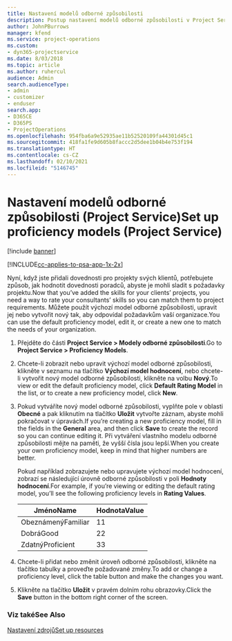 ```yaml
---
title: Nastavení modelů odborné způsobilosti
description: Postup nastavení modelů odborné způsobilosti v Project Service
author: JohnPBurrows
manager: kfend
ms.service: project-operations
ms.custom:
- dyn365-projectservice
ms.date: 8/03/2018
ms.topic: article
ms.author: ruhercul
audience: Admin
search.audienceType:
- admin
- customizer
- enduser
search.app:
- D365CE
- D365PS
- ProjectOperations
ms.openlocfilehash: 954fba6a9e52935ae11b52520109fa44301d45c1
ms.sourcegitcommit: 418fa1fe9d605b8faccc2d5dee1b04b4e753f194
ms.translationtype: HT
ms.contentlocale: cs-CZ
ms.lasthandoff: 02/10/2021
ms.locfileid: "5146745"
---
```

# <a name="set-up-proficiency-models-project-service"></a><span data-ttu-id="26a50-103">Nastavení modelů odborné způsobilosti (Project Service)</span><span class="sxs-lookup"><span data-stu-id="26a50-103">Set up proficiency models (Project Service)</span></span>

[!include [banner](../includes/psa-now-project-operations.md)]

[!INCLUDE[cc-applies-to-psa-app-1x-2x](../includes/cc-applies-to-psa-app-1x-2x.md)]

<span data-ttu-id="26a50-104">Nyní, když jste přidali dovednosti pro projekty svých klientů, potřebujete způsob, jak hodnotit dovednosti poradců, abyste je mohli sladit s požadavky projektu.</span><span class="sxs-lookup"><span data-stu-id="26a50-104">Now that you’ve added the skills for your clients’ projects, you need a way to rate your consultants’ skills so you can match them to project requirements.</span></span> <span data-ttu-id="26a50-105">Můžete použít výchozí model odborné způsobilosti, upravit jej nebo vytvořit nový tak, aby odpovídal požadavkům vaší organizace.</span><span class="sxs-lookup"><span data-stu-id="26a50-105">You can use the default proficiency model, edit it, or create a new one to match the needs of your organization.</span></span>  
  
1.  <span data-ttu-id="26a50-106">Přejděte do části **Project Service > Modely odborné způsobilosti**.</span><span class="sxs-lookup"><span data-stu-id="26a50-106">Go to **Project Service > Proficiency Models**.</span></span>  
  
2.  <span data-ttu-id="26a50-107">Chcete-li zobrazit nebo upravit výchozí model odborné způsobilosti, klikněte v seznamu na tlačítko **Výchozí model hodnocení**, nebo chcete-li vytvořit nový model odborné způsobilosti, klikněte na volbu **Nový**.</span><span class="sxs-lookup"><span data-stu-id="26a50-107">To view or edit the default proficiency model, click **Default Rating Model** in the list, or to create a new proficiency model, click **New**.</span></span>  
  
3.  <span data-ttu-id="26a50-108">Pokud vytváříte nový model odborné způsobilosti, vyplňte pole v oblasti **Obecné** a pak kliknutím na tlačítko **Uložit** vytvořte záznam, abyste mohli pokračovat v úpravách.</span><span class="sxs-lookup"><span data-stu-id="26a50-108">If you’re creating a new proficiency model, fill in the fields in the **General** area, and then click **Save** to create the record so you can continue editing it.</span></span> <span data-ttu-id="26a50-109">Při vytváření vlastního modelu odborné způsobilosti mějte na paměti, že vyšší čísla jsou lepší.</span><span class="sxs-lookup"><span data-stu-id="26a50-109">When you create your own proficiency model, keep in mind that higher numbers are better.</span></span>  
  
     <span data-ttu-id="26a50-110">Pokud například zobrazujete nebo upravujete výchozí model hodnocení, zobrazí se následující úrovně odborné způsobilosti v poli **Hodnoty hodnocení**.</span><span class="sxs-lookup"><span data-stu-id="26a50-110">For example, if you’re viewing or editing the default rating model, you’ll see the following proficiency levels in **Rating Values**.</span></span>  
  
    |<span data-ttu-id="26a50-111">Jméno</span><span class="sxs-lookup"><span data-stu-id="26a50-111">Name</span></span>|<span data-ttu-id="26a50-112">Hodnota</span><span class="sxs-lookup"><span data-stu-id="26a50-112">Value</span></span>|  
    |----------|-----------|  
    |<span data-ttu-id="26a50-113">Obeznámený</span><span class="sxs-lookup"><span data-stu-id="26a50-113">Familiar</span></span>|<span data-ttu-id="26a50-114">1</span><span class="sxs-lookup"><span data-stu-id="26a50-114">1</span></span>|  
    |<span data-ttu-id="26a50-115">Dobrá</span><span class="sxs-lookup"><span data-stu-id="26a50-115">Good</span></span>|<span data-ttu-id="26a50-116">2</span><span class="sxs-lookup"><span data-stu-id="26a50-116">2</span></span>|  
    |<span data-ttu-id="26a50-117">Zdatný</span><span class="sxs-lookup"><span data-stu-id="26a50-117">Proficient</span></span>|<span data-ttu-id="26a50-118">3</span><span class="sxs-lookup"><span data-stu-id="26a50-118">3</span></span>|  
  
4.  <span data-ttu-id="26a50-119">Chcete-li přidat nebo změnit úroveň odborné způsobilosti, klikněte na tlačítko tabulky a proveďte požadované změny.</span><span class="sxs-lookup"><span data-stu-id="26a50-119">To add or change a proficiency level, click the table button and make the changes you want.</span></span>  
  
5.  <span data-ttu-id="26a50-120">Klikněte na tlačítko **Uložit** v pravém dolním rohu obrazovky.</span><span class="sxs-lookup"><span data-stu-id="26a50-120">Click the **Save** button in the bottom right corner of the screen.</span></span>  
  
### <a name="see-also"></a><span data-ttu-id="26a50-121">Viz také</span><span class="sxs-lookup"><span data-stu-id="26a50-121">See Also</span></span>  
 [<span data-ttu-id="26a50-122">Nastavení zdrojů</span><span class="sxs-lookup"><span data-stu-id="26a50-122">Set up resources</span></span>](../psa/set-up-resources.md)
